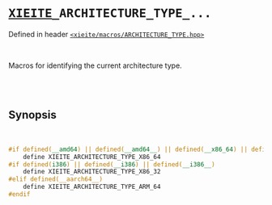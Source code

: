 # [`XIEITE`](../../docs/macros.md)`_ARCHITECTURE_TYPE_...`
Defined in header [`<xieite/macros/ARCHITECTURE_TYPE.hpp>`](../../include/xieite/macros/ARCHITECTURE_TYPE.hpp)

<br/>

Macros for identifying the current architecture type.

<br/><br/>

## Synopsis

<br/>

```cpp
#if defined(__amd64) || defined(__amd64__) || defined(__x86_64) || defined(__x86_64__)
	define XIEITE_ARCHITECTURE_TYPE_X86_64
#if defined(i386) || defined(__i386) || defined(__i386__)
	define XIEITE_ARCHITECTURE_TYPE_X86_32
#elif defined(__aarch64__)
	define XIEITE_ARCHITECTURE_TYPE_ARM_64
#endif
```
